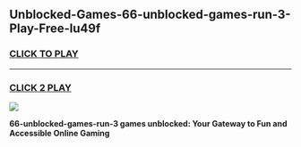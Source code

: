 
## Unblocked-Games-66-unblocked-games-run-3-Play-Free-lu49f
<h3>
<a href="https://premium76.site?title=66-unblocked-games-run-3&ref=18A">CLICK TO PLAY</a></h3>
<hr>

<h3>
<a href="https://premium76.site?title=66-unblocked-games-run-3&ref=18A">CLICK 2 PLAY</a>
  
</h3>

<a href="https://premium76.site?title=66-unblocked-games-run-3&ref=18A"><img src="https://clearcache.store/games.png"></a>


**66-unblocked-games-run-3 games unblocked: Your Gateway to Fun and Accessible Online Gaming**
